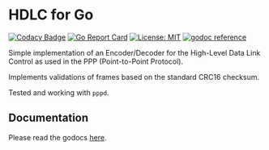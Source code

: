 # HDLC for Go

[![Codacy Badge](https://api.codacy.com/project/badge/Grade/92f3f6c9b403463bb87309dc8bdb49ea)](https://app.codacy.com/gh/BAN-AI-Communications/go-hdlc?utm_source=github.com&utm_medium=referral&utm_content=BAN-AI-Communications/go-hdlc&utm_campaign=Badge_Grade_Settings)
[![Go Report Card](https://goreportcard.com/badge/github.com/zaninime/go-hdlc)](https://goreportcard.com/report/github.com/zaninime/go-hdlc) [![License: MIT](https://img.shields.io/badge/License-MIT-yellow.svg)](https://opensource.org/licenses/MIT) [![godoc reference](https://godoc.org/github.com/zaninime/go-hdlc?status.svg)](https://godoc.org/github.com/zaninime/go-hdlc)

Simple implementation of an Encoder/Decoder for the High-Level Data Link Control as used in the PPP (Point-to-Point Protocol).

Implements validations of frames based on the standard CRC16 checksum.

Tested and working with `pppd`.

## Documentation

Please read the godocs [here](https://godoc.org/github.com/zaninime/go-hdlc).
